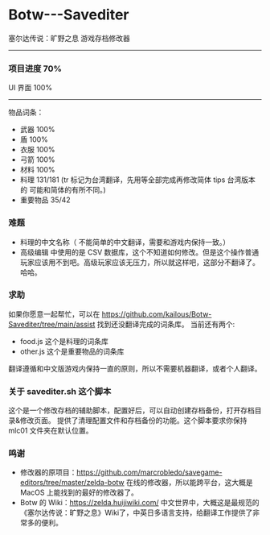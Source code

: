 # Botw---Savediter
塞尔达传说：旷野之息 游戏存档修改器

----

### 项目进度 70%

UI 界面 100%

----

物品词条：
- 武器 100%
- 盾 100%
- 衣服 100%
- 弓箭 100%
- 材料 100%
- 料理 131/181 (tr 标记为台湾翻译，先用等全部完成再修改简体 tips 台湾版本的 可能和简体的有所不同。)
- 重要物品 35/42

### 难题

- 料理的中文名称（ 不能简单的中文翻译，需要和游戏内保持一致。）
- 高级编辑 中使用的是 CSV 数据库，这个不知道如何修改。但是这个操作普通玩家应该用不到吧。高级玩家应该无压力，所以就这样吧，这部分不翻译了。哈哈。

### 求助

如果你愿意一起帮忙，可以在 https://github.com/kailous/Botw-Savediter/tree/main/assist 找到还没翻译完成的词条库。
当前还有两个: 

- food.js 这个是料理的词条库
- other.js 这个是重要物品的词条库

翻译遵循和中文版游戏内保持一直的原则，所以不需要机器翻译，或者个人翻译。

### 关于 savediter.sh 这个脚本

这个是一个修改存档的辅助脚本，配置好后，可以自动创建存档备份，打开存档目录&修改页面。
提供了清理配置文件和存档备份的功能。这个脚本要求你保持 mlc01 文件夹在默认位置。

### 鸣谢
- 修改器的原项目：https://github.com/marcrobledo/savegame-editors/tree/master/zelda-botw
  在线的修改器，所以能跨平台，这大概是 MacOS 上能找到的最好的修改器了。
- Botw 的 Wiki：https://zelda.huijiwiki.com/
  中文世界中，大概这是最规范的《塞尔达传说：旷野之息》Wiki了，中英日多语言支持，给翻译工作提供了非常多的便利。
